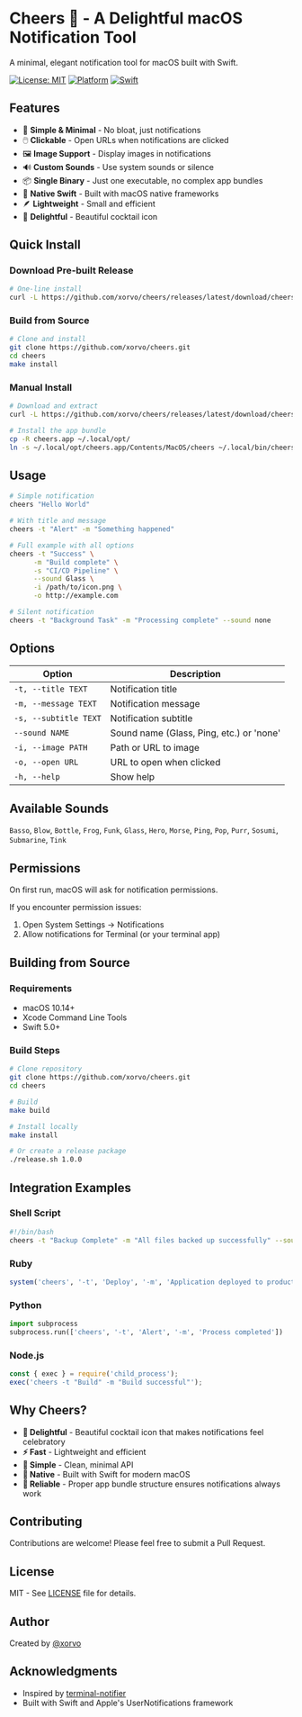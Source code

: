 # Cheers 🥂 - A Delightful macOS Notification Tool

A minimal, elegant notification tool for macOS built with Swift.

[![License: MIT](https://img.shields.io/badge/License-MIT-yellow.svg)](https://opensource.org/licenses/MIT)
[![Platform](https://img.shields.io/badge/platform-macOS-blue.svg)]()
[![Swift](https://img.shields.io/badge/Swift-5.0-orange.svg)]()

## Features

- 🎯 **Simple & Minimal** - No bloat, just notifications
- 🖱️ **Clickable** - Open URLs when notifications are clicked
- 🖼️ **Image Support** - Display images in notifications
- 🔊 **Custom Sounds** - Use system sounds or silence
- 📦 **Single Binary** - Just one executable, no complex app bundles
- 🚀 **Native Swift** - Built with macOS native frameworks
- 🪶 **Lightweight** - Small and efficient
- 🥂 **Delightful** - Beautiful cocktail icon

## Quick Install

### Download Pre-built Release

```bash
# One-line install
curl -L https://github.com/xorvo/cheers/releases/latest/download/cheers-macos.tar.gz | tar -xz && ./install.sh
```

### Build from Source

```bash
# Clone and install
git clone https://github.com/xorvo/cheers.git
cd cheers
make install
```

### Manual Install

```bash
# Download and extract
curl -L https://github.com/xorvo/cheers/releases/latest/download/cheers-macos.tar.gz | tar -xz

# Install the app bundle
cp -R cheers.app ~/.local/opt/
ln -s ~/.local/opt/cheers.app/Contents/MacOS/cheers ~/.local/bin/cheers
```

## Usage

```bash
# Simple notification
cheers "Hello World"

# With title and message
cheers -t "Alert" -m "Something happened"

# Full example with all options
cheers -t "Success" \
      -m "Build complete" \
      -s "CI/CD Pipeline" \
      --sound Glass \
      -i /path/to/icon.png \
      -o http://example.com

# Silent notification
cheers -t "Background Task" -m "Processing complete" --sound none
```

## Options

| Option | Description |
|--------|-------------|
| `-t, --title TEXT` | Notification title |
| `-m, --message TEXT` | Notification message |
| `-s, --subtitle TEXT` | Notification subtitle |
| `--sound NAME` | Sound name (Glass, Ping, etc.) or 'none' |
| `-i, --image PATH` | Path or URL to image |
| `-o, --open URL` | URL to open when clicked |
| `-h, --help` | Show help |

## Available Sounds

`Basso`, `Blow`, `Bottle`, `Frog`, `Funk`, `Glass`, `Hero`, `Morse`, `Ping`, `Pop`, `Purr`, `Sosumi`, `Submarine`, `Tink`

## Permissions

On first run, macOS will ask for notification permissions.

If you encounter permission issues:
1. Open System Settings → Notifications
2. Allow notifications for Terminal (or your terminal app)

## Building from Source

### Requirements

- macOS 10.14+
- Xcode Command Line Tools
- Swift 5.0+

### Build Steps

```bash
# Clone repository
git clone https://github.com/xorvo/cheers.git
cd cheers

# Build
make build

# Install locally
make install

# Or create a release package
./release.sh 1.0.0
```

## Integration Examples

### Shell Script
```bash
#!/bin/bash
cheers -t "Backup Complete" -m "All files backed up successfully" --sound Glass
```

### Ruby
```ruby
system('cheers', '-t', 'Deploy', '-m', 'Application deployed to production')
```

### Python
```python
import subprocess
subprocess.run(['cheers', '-t', 'Alert', '-m', 'Process completed'])
```

### Node.js
```javascript
const { exec } = require('child_process');
exec('cheers -t "Build" -m "Build successful"');
```

## Why Cheers?

- **🥂 Delightful** - Beautiful cocktail icon that makes notifications feel celebratory
- **⚡ Fast** - Lightweight and efficient
- **🎯 Simple** - Clean, minimal API
- **🍎 Native** - Built with Swift for modern macOS
- **🔧 Reliable** - Proper app bundle structure ensures notifications always work

## Contributing

Contributions are welcome! Please feel free to submit a Pull Request.

## License

MIT - See [LICENSE](LICENSE) file for details.

## Author

Created by [@xorvo](https://github.com/xorvo)

## Acknowledgments

- Inspired by [terminal-notifier](https://github.com/julienXX/terminal-notifier)
- Built with Swift and Apple's UserNotifications framework